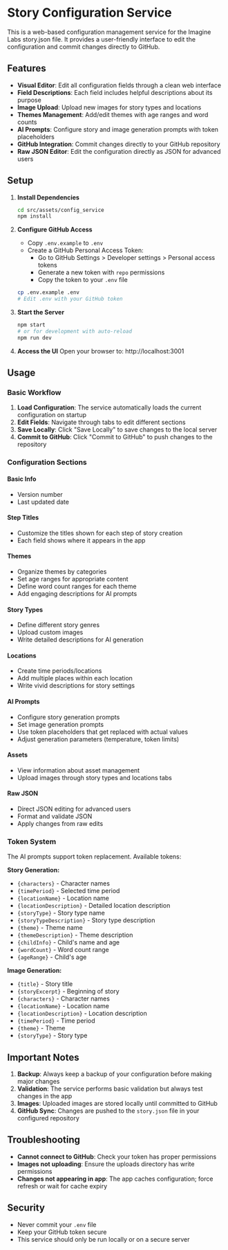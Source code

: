 # Story Configuration Service

This is a web-based configuration management service for the Imagine Labs story.json file. It provides a user-friendly interface to edit the configuration and commit changes directly to GitHub.

## Features

- **Visual Editor**: Edit all configuration fields through a clean web interface
- **Field Descriptions**: Each field includes helpful descriptions about its purpose
- **Image Upload**: Upload new images for story types and locations
- **Themes Management**: Add/edit themes with age ranges and word counts
- **AI Prompts**: Configure story and image generation prompts with token placeholders
- **GitHub Integration**: Commit changes directly to your GitHub repository
- **Raw JSON Editor**: Edit the configuration directly as JSON for advanced users

## Setup

1. **Install Dependencies**
   ```bash
   cd src/assets/config_service
   npm install
   ```

2. **Configure GitHub Access**
   - Copy `.env.example` to `.env`
   - Create a GitHub Personal Access Token:
     - Go to GitHub Settings > Developer settings > Personal access tokens
     - Generate a new token with `repo` permissions
     - Copy the token to your `.env` file
   
   ```bash
   cp .env.example .env
   # Edit .env with your GitHub token
   ```

3. **Start the Server**
   ```bash
   npm start
   # or for development with auto-reload
   npm run dev
   ```

4. **Access the UI**
   Open your browser to: http://localhost:3001

## Usage

### Basic Workflow

1. **Load Configuration**: The service automatically loads the current configuration on startup
2. **Edit Fields**: Navigate through tabs to edit different sections
3. **Save Locally**: Click "Save Locally" to save changes to the local server
4. **Commit to GitHub**: Click "Commit to GitHub" to push changes to the repository

### Configuration Sections

#### Basic Info
- Version number
- Last updated date

#### Step Titles
- Customize the titles shown for each step of story creation
- Each field shows where it appears in the app

#### Themes
- Organize themes by categories
- Set age ranges for appropriate content
- Define word count ranges for each theme
- Add engaging descriptions for AI prompts

#### Story Types
- Define different story genres
- Upload custom images
- Write detailed descriptions for AI generation

#### Locations
- Create time periods/locations
- Add multiple places within each location
- Write vivid descriptions for story settings

#### AI Prompts
- Configure story generation prompts
- Set image generation prompts
- Use token placeholders that get replaced with actual values
- Adjust generation parameters (temperature, token limits)

#### Assets
- View information about asset management
- Upload images through story types and locations tabs

#### Raw JSON
- Direct JSON editing for advanced users
- Format and validate JSON
- Apply changes from raw edits

### Token System

The AI prompts support token replacement. Available tokens:

**Story Generation:**
- `{characters}` - Character names
- `{timePeriod}` - Selected time period
- `{locationName}` - Location name
- `{locationDescription}` - Detailed location description
- `{storyType}` - Story type name
- `{storyTypeDescription}` - Story type description
- `{theme}` - Theme name
- `{themeDescription}` - Theme description
- `{childInfo}` - Child's name and age
- `{wordCount}` - Word count range
- `{ageRange}` - Child's age

**Image Generation:**
- `{title}` - Story title
- `{storyExcerpt}` - Beginning of story
- `{characters}` - Character names
- `{locationName}` - Location name
- `{locationDescription}` - Location description
- `{timePeriod}` - Time period
- `{theme}` - Theme
- `{storyType}` - Story type

## Important Notes

1. **Backup**: Always keep a backup of your configuration before making major changes
2. **Validation**: The service performs basic validation but always test changes in the app
3. **Images**: Uploaded images are stored locally until committed to GitHub
4. **GitHub Sync**: Changes are pushed to the `story.json` file in your configured repository

## Troubleshooting

- **Cannot connect to GitHub**: Check your token has proper permissions
- **Images not uploading**: Ensure the uploads directory has write permissions
- **Changes not appearing in app**: The app caches configuration; force refresh or wait for cache expiry

## Security

- Never commit your `.env` file
- Keep your GitHub token secure
- This service should only be run locally or on a secure server